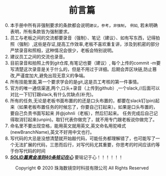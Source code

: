 # <center>前言篇</center>

0. 本手册中所有非强制要求的条款都会说明`建议`，`参考`，`非强制`， `例如`, 若未明确表明，所有条款皆为强制要求。
1. 员工与老板之间的交流都要录音（强制）、笔记（建议）、如有写东西，记得拍照（强制）,这些是存证,提高工作效率,老板不喜欢重复讲，涉及到机密的部分严禁录音和照相，这种情况会很少，老板会特别说明。
2. 建议员工之间的交流也录音。
3. 目前录音和拍照上传到git仓库,有笔记也要（建议）, 每个上传的commit -m要写清楚这次录音是关于什么的，但是不用过于详细。后期会弄区块链,防止篡改,严谨度加大,避免出现无意义的争端。
4. 所有技能里面,第一个要求学会的是git,这是员工考核的第一件事情。
5. 官方的唯一通信渠道,两个,口头+录音（上传到github）,一个slack,//后面可以对比一下钉钉跟slack,有什么优缺点(补充)。
6. 所有的任务,无论是老板书面布置的的还是口头布置的，都要在slack钉(pin)起来（如果老板布置任务的时候忘了，你要自己钉起来）。如果是口头布置的，要自己负责书面写起来 并@johnli（老板），然后钉起来。 任务完成后自己记得取消钉起来(unpin)。取钉代表你做完了，就不用专门跟老板说你做完了。
7. 命名里不要出现空格，能用英文就用英文,英文命名用驼峰式(newBranchName),英文不好用中文也行。
8. 写代码的大忌是没想清楚就开始敲代码，可能任务都理解错了，也可能写了一个无法扩展的代码，三思而后行，对写代码尤其重要，你思考的时间应该约等于你写代码的时间
9. [***SOLID篇黄金准则40条铭记在心***](开发篇/SOLID篇/SOLID篇.md) 要铭记于心！！！！！！

<center> Copyright © 2020 珠海数镜空时科技有限公司 All Rights Reserved</center>
